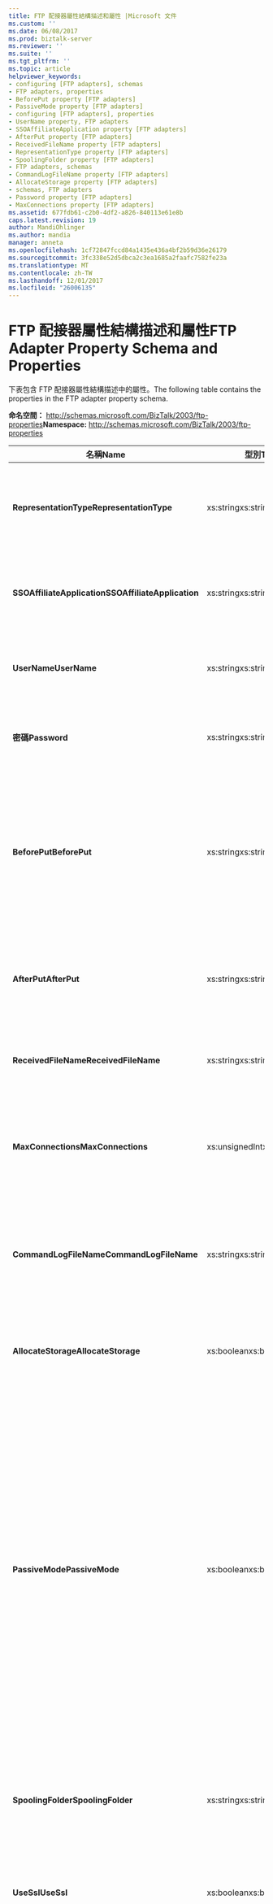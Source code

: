 ```yaml
---
title: FTP 配接器屬性結構描述和屬性 |Microsoft 文件
ms.custom: ''
ms.date: 06/08/2017
ms.prod: biztalk-server
ms.reviewer: ''
ms.suite: ''
ms.tgt_pltfrm: ''
ms.topic: article
helpviewer_keywords:
- configuring [FTP adapters], schemas
- FTP adapters, properties
- BeforePut property [FTP adapters]
- PassiveMode property [FTP adapters]
- configuring [FTP adapters], properties
- UserName property, FTP adapters
- SSOAffiliateApplication property [FTP adapters]
- AfterPut property [FTP adapters]
- ReceivedFileName property [FTP adapters]
- RepresentationType property [FTP adapters]
- SpoolingFolder property [FTP adapters]
- FTP adapters, schemas
- CommandLogFileName property [FTP adapters]
- AllocateStorage property [FTP adapters]
- schemas, FTP adapters
- Password property [FTP adapters]
- MaxConnections property [FTP adapters]
ms.assetid: 677fdb61-c2b0-4df2-a826-840113e61e8b
caps.latest.revision: 19
author: MandiOhlinger
ms.author: mandia
manager: anneta
ms.openlocfilehash: 1cf72847fccd84a1435e436a4bf2b59d36e26179
ms.sourcegitcommit: 3fc338e52d5dbca2c3ea1685a2faafc7582fe23a
ms.translationtype: MT
ms.contentlocale: zh-TW
ms.lasthandoff: 12/01/2017
ms.locfileid: "26006135"
---
```

# <a name="ftp-adapter-property-schema-and-properties"></a><span data-ttu-id="de143-102">FTP 配接器屬性結構描述和屬性</span><span class="sxs-lookup"><span data-stu-id="de143-102">FTP Adapter Property Schema and Properties</span></span>
<span data-ttu-id="de143-103">下表包含 FTP 配接器屬性結構描述中的屬性。</span><span class="sxs-lookup"><span data-stu-id="de143-103">The following table contains the properties in the FTP adapter property schema.</span></span>  
  
 <span data-ttu-id="de143-104">**命名空間：** http://schemas.microsoft.com/BizTalk/2003/ftp-properties</span><span class="sxs-lookup"><span data-stu-id="de143-104">**Namespace:** http://schemas.microsoft.com/BizTalk/2003/ftp-properties</span></span>  
  
|<span data-ttu-id="de143-105">名稱</span><span class="sxs-lookup"><span data-stu-id="de143-105">Name</span></span>|<span data-ttu-id="de143-106">型別</span><span class="sxs-lookup"><span data-stu-id="de143-106">Type</span></span>|<span data-ttu-id="de143-107">Description</span><span class="sxs-lookup"><span data-stu-id="de143-107">Description</span></span>|  
|----------|----------|-----------------|  
|<span data-ttu-id="de143-108">**RepresentationType**</span><span class="sxs-lookup"><span data-stu-id="de143-108">**RepresentationType**</span></span>|<span data-ttu-id="de143-109">xs:string</span><span class="sxs-lookup"><span data-stu-id="de143-109">xs:string</span></span>|<span data-ttu-id="de143-110">指定 FTP 配接器如何傳送資料。</span><span class="sxs-lookup"><span data-stu-id="de143-110">Specifies how the FTP adapter sends data.</span></span><br /><br /> <span data-ttu-id="de143-111">**有效值：** 二進位或 ASCII</span><span class="sxs-lookup"><span data-stu-id="de143-111">**Valid values:** binary or ASCII</span></span>|  
|<span data-ttu-id="de143-112">**SSOAffiliateApplication**</span><span class="sxs-lookup"><span data-stu-id="de143-112">**SSOAffiliateApplication**</span></span>|<span data-ttu-id="de143-113">xs:string</span><span class="sxs-lookup"><span data-stu-id="de143-113">xs:string</span></span>|<span data-ttu-id="de143-114">指定要用於 FTP 傳送埠的「企業單一登入」分支機構應用程式。</span><span class="sxs-lookup"><span data-stu-id="de143-114">Specifies the Enterprise Single Sign-On affiliate application to use on the FTP send port.</span></span>|  
|<span data-ttu-id="de143-115">**UserName**</span><span class="sxs-lookup"><span data-stu-id="de143-115">**UserName**</span></span>|<span data-ttu-id="de143-116">xs:string</span><span class="sxs-lookup"><span data-stu-id="de143-116">xs:string</span></span>|<span data-ttu-id="de143-117">指定傳送訊息時，用來登入 FTP 伺服器的使用者名稱。</span><span class="sxs-lookup"><span data-stu-id="de143-117">Specifies the user name to log on to the FTP server when sending messages.</span></span>|  
|<span data-ttu-id="de143-118">**密碼**</span><span class="sxs-lookup"><span data-stu-id="de143-118">**Password**</span></span>|<span data-ttu-id="de143-119">xs:string</span><span class="sxs-lookup"><span data-stu-id="de143-119">xs:string</span></span>|<span data-ttu-id="de143-120">指定傳送訊息時，用來登入 FTP 伺服器的密碼。</span><span class="sxs-lookup"><span data-stu-id="de143-120">Specifies the password to use when logging on to the FTP server when sending messages.</span></span>|  
|<span data-ttu-id="de143-121">**BeforePut**</span><span class="sxs-lookup"><span data-stu-id="de143-121">**BeforePut**</span></span>|<span data-ttu-id="de143-122">xs:string</span><span class="sxs-lookup"><span data-stu-id="de143-122">xs:string</span></span>|<span data-ttu-id="de143-123">指定檔案 PUT 之前要執行的 FTP 命令，例如要在 FTP 伺服器上變更預設值的命令。</span><span class="sxs-lookup"><span data-stu-id="de143-123">Specifies the FTP commands to run before the file PUT, such as commands to change default values on the FTP server.</span></span> <span data-ttu-id="de143-124">使用分號 (;) 來分隔命令。</span><span class="sxs-lookup"><span data-stu-id="de143-124">Separate commands with a semicolon (;).</span></span> <span data-ttu-id="de143-125">不需要開啟命令。</span><span class="sxs-lookup"><span data-stu-id="de143-125">No open command is required.</span></span>|  
|<span data-ttu-id="de143-126">**AfterPut**</span><span class="sxs-lookup"><span data-stu-id="de143-126">**AfterPut**</span></span>|<span data-ttu-id="de143-127">xs:string</span><span class="sxs-lookup"><span data-stu-id="de143-127">xs:string</span></span>|<span data-ttu-id="de143-128">指定檔案 PUT 後要執行的 FTP 命令。</span><span class="sxs-lookup"><span data-stu-id="de143-128">Specifies the FTP commands to run after the file PUT.</span></span> <span data-ttu-id="de143-129">使用分號 (;) 來分隔命令。</span><span class="sxs-lookup"><span data-stu-id="de143-129">Separate commands with a semicolon (;).</span></span>|  
|<span data-ttu-id="de143-130">**ReceivedFileName**</span><span class="sxs-lookup"><span data-stu-id="de143-130">**ReceivedFileName**</span></span>|<span data-ttu-id="de143-131">xs:string</span><span class="sxs-lookup"><span data-stu-id="de143-131">xs:string</span></span>|<span data-ttu-id="de143-132">指定 FTP 配接器從中讀取訊息之檔案的完整名稱。</span><span class="sxs-lookup"><span data-stu-id="de143-132">Specifies the full name of the file from which the FTP adapter reads the message.</span></span>|  
|<span data-ttu-id="de143-133">**MaxConnections**</span><span class="sxs-lookup"><span data-stu-id="de143-133">**MaxConnections**</span></span>|<span data-ttu-id="de143-134">xs:unsignedInt</span><span class="sxs-lookup"><span data-stu-id="de143-134">xs:unsignedInt</span></span>|<span data-ttu-id="de143-135">指定伺服器最多可以開啟的並行 FTP 連線數目。</span><span class="sxs-lookup"><span data-stu-id="de143-135">Specifies the maximum number of concurrent FTP connections that can be opened to the server.</span></span> <span data-ttu-id="de143-136">值為 0 時表示沒有限制。</span><span class="sxs-lookup"><span data-stu-id="de143-136">A value of 0 means no limit.</span></span>|  
|<span data-ttu-id="de143-137">**CommandLogFileName**</span><span class="sxs-lookup"><span data-stu-id="de143-137">**CommandLogFileName**</span></span>|<span data-ttu-id="de143-138">xs:string</span><span class="sxs-lookup"><span data-stu-id="de143-138">xs:string</span></span>|<span data-ttu-id="de143-139">指定要儲存一份可用來診斷錯誤條件時傳送或接收透過 FTP 檔案的記錄檔的位置。</span><span class="sxs-lookup"><span data-stu-id="de143-139">Specifies the location to save a copy of a log file that can be used to diagnose error conditions when sending or receiving files through FTP.</span></span>|  
|<span data-ttu-id="de143-140">**AllocateStorage**</span><span class="sxs-lookup"><span data-stu-id="de143-140">**AllocateStorage**</span></span>|<span data-ttu-id="de143-141">xs:boolean</span><span class="sxs-lookup"><span data-stu-id="de143-141">xs:boolean</span></span>|<span data-ttu-id="de143-142">此選項已被取代，在 BizTalk Server 中，不建議使用這個屬性。</span><span class="sxs-lookup"><span data-stu-id="de143-142">This option is deprecated in BizTalk Server and use of this property is discouraged.</span></span>|  
|<span data-ttu-id="de143-143">**PassiveMode**</span><span class="sxs-lookup"><span data-stu-id="de143-143">**PassiveMode**</span></span>|<span data-ttu-id="de143-144">xs:boolean</span><span class="sxs-lookup"><span data-stu-id="de143-144">xs:boolean</span></span>|<span data-ttu-id="de143-145">指定配接器與 FTP 伺服器之間的連接模式。</span><span class="sxs-lookup"><span data-stu-id="de143-145">Specifies the mode in which the adapter connects to the FTP server.</span></span><br /><br /> <span data-ttu-id="de143-146">在主動模式下，FTP 伺服器會連線到 FTP 配接器所開啟的連接埠。</span><span class="sxs-lookup"><span data-stu-id="de143-146">In active mode, the FTP server connects to a port opened by the FTP adapter.</span></span> <span data-ttu-id="de143-147">在被動模式下，FTP 配接器會連線到 FTP 伺服器所開啟的連接埠。</span><span class="sxs-lookup"><span data-stu-id="de143-147">In passive mode, the FTP adapter connects to a port opened by the FTP server.</span></span><br /><br /> <span data-ttu-id="de143-148">如果**PassiveMode**是 false，則配接器連接到 FTP 伺服器使用主動模式。</span><span class="sxs-lookup"><span data-stu-id="de143-148">If **PassiveMode** is false then the adapter connects to the FTP server using Active mode.</span></span> <span data-ttu-id="de143-149">此屬性的預設值是 false。</span><span class="sxs-lookup"><span data-stu-id="de143-149">The default value for this property is false.</span></span>|  
|<span data-ttu-id="de143-150">**SpoolingFolder**</span><span class="sxs-lookup"><span data-stu-id="de143-150">**SpoolingFolder**</span></span>|<span data-ttu-id="de143-151">xs:string</span><span class="sxs-lookup"><span data-stu-id="de143-151">xs:string</span></span>|<span data-ttu-id="de143-152">指定 FTP 伺服器上的暫存資料夾位置。</span><span class="sxs-lookup"><span data-stu-id="de143-152">Specifies the location for a temporary folder on the FTP server.</span></span> <span data-ttu-id="de143-153">使用此選項可確保從傳輸失敗復原。</span><span class="sxs-lookup"><span data-stu-id="de143-153">You use this to ensure recovery from a transfer failure.</span></span>|  
|<span data-ttu-id="de143-154">**UseSsl**</span><span class="sxs-lookup"><span data-stu-id="de143-154">**UseSsl**</span></span>|<span data-ttu-id="de143-155">xs:boolean</span><span class="sxs-lookup"><span data-stu-id="de143-155">xs:boolean</span></span>|<span data-ttu-id="de143-156">指定 FTP 配接器是否需使用 SSL 以和 FTPS 伺服器通訊。</span><span class="sxs-lookup"><span data-stu-id="de143-156">Specifies whether the FTP adapter must use SSL to communicate with the FTPS server.</span></span>|  
|<span data-ttu-id="de143-157">**UseDataProtection**</span><span class="sxs-lookup"><span data-stu-id="de143-157">**UseDataProtection**</span></span>|<span data-ttu-id="de143-158">xs:boolean</span><span class="sxs-lookup"><span data-stu-id="de143-158">xs:boolean</span></span>|<span data-ttu-id="de143-159">指定是否針對檔案傳輸使用 SSL 加密。</span><span class="sxs-lookup"><span data-stu-id="de143-159">Specifies whether SSL encryption is used for file transfers.</span></span> <span data-ttu-id="de143-160">如果配接器傳送或接收來自 FTPS 伺服器的資料檔時必須使用 SSL 加密，請選擇 True。</span><span class="sxs-lookup"><span data-stu-id="de143-160">Choose true if the adapter must use SSL encryption when it sends and receives data files from the FTPS server.</span></span> <span data-ttu-id="de143-161">若選擇 False，配接器會以純文字格式傳送和接收資料檔。</span><span class="sxs-lookup"><span data-stu-id="de143-161">Choose false for the adapter to send and receive data files as plaintext.</span></span>|  
|<span data-ttu-id="de143-162">**FtpsConnectionMode**</span><span class="sxs-lookup"><span data-stu-id="de143-162">**FtpsConnectionMode**</span></span>|<span data-ttu-id="de143-163">xs:string</span><span class="sxs-lookup"><span data-stu-id="de143-163">xs:string</span></span>|<span data-ttu-id="de143-164">指定與 FTP 伺服器建立的 SSL 連線模式。</span><span class="sxs-lookup"><span data-stu-id="de143-164">Specifies the mode of SSL connection made to the FTPS server.</span></span><br /><br /> <span data-ttu-id="de143-165">**有效值：** 隱含或明確</span><span class="sxs-lookup"><span data-stu-id="de143-165">**Valid Values:** Implicit or Explicit</span></span>|  
|<span data-ttu-id="de143-166">**ClientCertificateHash**</span><span class="sxs-lookup"><span data-stu-id="de143-166">**ClientCertificateHash**</span></span>|<span data-ttu-id="de143-167">xs:string</span><span class="sxs-lookup"><span data-stu-id="de143-167">xs:string</span></span>|<span data-ttu-id="de143-168">指定必須用於安全通訊端層 (SSL) 交涉的用戶端憑證 SHA1 雜湊。</span><span class="sxs-lookup"><span data-stu-id="de143-168">Specifies the SHA1 hash of the client certificate that must be used in the Secure Sockets Layer (SSL) negotiation.</span></span><br /><br /> <span data-ttu-id="de143-169">系統會根據此雜湊，從用於執行 BizTalk 主控件執行個體之使用者帳戶的個人存放區挑選用戶端憑證。</span><span class="sxs-lookup"><span data-stu-id="de143-169">Based on this hash, the client certificate is picked up from the personal store of the user account under which the BizTalk host instance is running.</span></span>|  
  
## <a name="see-also"></a><span data-ttu-id="de143-170">請參閱</span><span class="sxs-lookup"><span data-stu-id="de143-170">See Also</span></span>  
 [<span data-ttu-id="de143-171">設定 FTP 配接器</span><span class="sxs-lookup"><span data-stu-id="de143-171">Configuring the FTP Adapter</span></span>](../core/configuring-the-ftp-adapter.md)
 
 [<span data-ttu-id="de143-172">FTP 配接器的最佳做法和建議</span><span class="sxs-lookup"><span data-stu-id="de143-172">Best practices and recommendations for the FTP Adapter</span></span>](../core/best-practices-and-recommendations-for-the-ftp-adapter.md)
 
 [<span data-ttu-id="de143-173">FTP 配接器</span><span class="sxs-lookup"><span data-stu-id="de143-173">FTP Adapter</span></span>](../core/ftp-adapter.md)